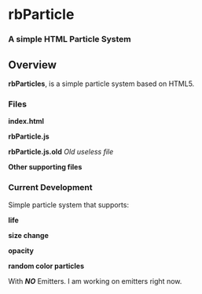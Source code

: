 # rbParticle
### A simple HTML Particle System
## Overview

**rbParticles**, is a simple particle system based on HTML5.

### Files

**index.html**

**rbParticle.js**

**rbParticle.js.old**     *Old useless file*

**Other supporting files**

### Current Development

Simple particle system that supports:

**life**

**size change**

**opacity**

**random color particles**

With ***NO*** Emitters. I am working on emitters right now.